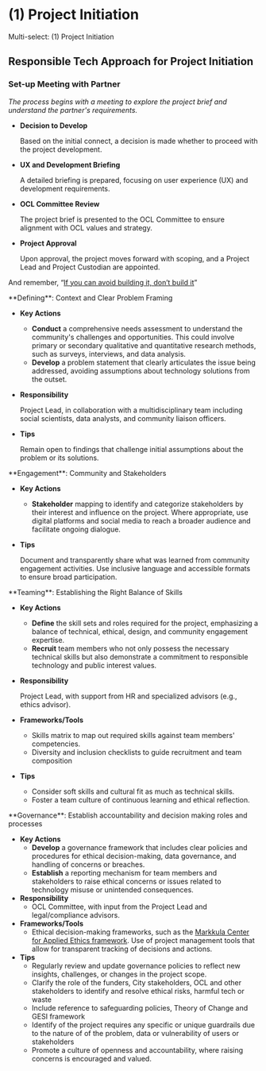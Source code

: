 # (1) Project Initiation

Multi-select: (1) Project Initiation

## **Responsible Tech Approach for Project Initiation**

### **Set-up Meeting with Partner**

_The process begins with a meeting to explore the project brief and understand the partner's requirements._

*   **Decision to Develop**

    Based on the initial connect, a decision is made whether to proceed with the project development.
*   **UX and Development Briefing**

    A detailed briefing is prepared, focusing on user experience (UX) and development requirements.
*   **OCL Committee Review**

    The project brief is presented to the OCL Committee to ensure alignment with OCL values and strategy.
*   **Project Approval**

    Upon approval, the project moves forward with scoping, and a Project Lead and Project Custodian are appointed.

And remember, “[If you can avoid building it, don’t build it](https://mitgovlab.org/resources/dont-build-it-a-guide-for-practitioners-in-civic-tech/)”

&#x20;\*\*Defining\*\*: Context and Clear Problem Framing

* **Key Actions**
  * **Conduct** a comprehensive needs assessment to understand the community's challenges and opportunities. This could involve primary or secondary qualitative and quantitative research methods, such as surveys, interviews, and data analysis.
  * **Develop** a problem statement that clearly articulates the issue being addressed, avoiding assumptions about technology solutions from the outset.
*   **Responsibility**

    Project Lead, in collaboration with a multidisciplinary team including social scientists, data analysts, and community liaison officers.
*   **Tips**

    Remain open to findings that challenge initial assumptions about the problem or its solutions.

&#x20;\*\*Engagement\*\*: Community and Stakeholders

* **Key Actions**
  * **Stakeholder** mapping to identify and categorize stakeholders by their interest and influence on the project. Where appropriate, use digital platforms and social media to reach a broader audience and facilitate ongoing dialogue.
*   **Tips**

    Document and transparently share what was learned from community engagement activities. Use inclusive language and accessible formats to ensure broad participation.

&#x20;\*\*Teaming\*\*: Establishing the Right Balance of Skills

* **Key Actions**
  * **Define** the skill sets and roles required for the project, emphasizing a balance of technical, ethical, design, and community engagement expertise.
  * **Recruit** team members who not only possess the necessary technical skills but also demonstrate a commitment to responsible technology and public interest values.
*   **Responsibility**

    Project Lead, with support from HR and specialized advisors (e.g., ethics advisor).
* **Frameworks/Tools**
  * Skills matrix to map out required skills against team members' competencies.
  * Diversity and inclusion checklists to guide recruitment and team composition
* **Tips**
  * Consider soft skills and cultural fit as much as technical skills.
  * Foster a team culture of continuous learning and ethical reflection.

&#x20;\*\*Governance\*\*: Establish accountability and decision making roles and processes

* **Key Actions**
  * **Develop** a governance framework that includes clear policies and procedures for ethical decision-making, data governance, and handling of concerns or breaches.
  * **Establish** a reporting mechanism for team members and stakeholders to raise ethical concerns or issues related to technology misuse or unintended consequences.
* **Responsibility**
  * OCL Committee, with input from the Project Lead and legal/compliance advisors.
* **Frameworks/Tools**
  * Ethical decision-making frameworks, such as the [Markkula Center for Applied Ethics framework](https://www.cse.sc.edu/\~mgv/csce390f22/MarkkulaFramework.pdf). Use of project management tools that allow for transparent tracking of decisions and actions.
* **Tips**
  * Regularly review and update governance policies to reflect new insights, challenges, or changes in the project scope.
  * Clarify the role of the funders, City stakeholders, OCL and other stakeholders to identify and resolve ethical risks, harmful tech or waste
  * Include reference to safeguarding policies, Theory of Change and GESI framework
  * Identify of the project requires any specific or unique guardrails due to the nature of of the problem, data or vulnerability of users or stakeholders
  * Promote a culture of openness and accountability, where raising concerns is encouraged and valued.
